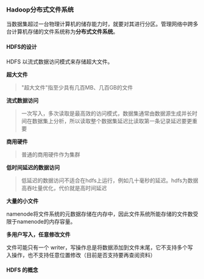 ### Hadoop分布式文件系统

当数据集超过一台物理计算机的储存能力时，就要对其进行分区。管理网络中跨多台计算机存储的文件系统称为**分布式文件系统**。

#### HDFS的设计

HDFS 以流式数据访问模式来存储超大文件。

**超大文件**

> "超大文件"指至少具有几百MB、几百GB的文件

**流式数据访问**

> 一次写入，多次读取是最高效的访问模式，数据集通常由数据源生成并长时间在数据集上分析，所以读取整个数据集延迟比读取第一条记录延迟要更重要

**商用硬件**

> 普通的商用硬件作为集群

**低时间延迟的数据访问**

> 低延迟的数据访问不适合在hdfs上运行，例如几十毫秒的延迟。hdfs为数据高吞吐量优化，代价就是高时间延迟

**大量的小文件**

namenode将文件系统的元数据存储在内存中，因此文件系统所能存储的文件数受限于namenode的内存容量。

**多用户写入，任意修改文件**

文件可能只有一个 writer，写操作总是将数据添加到文件末尾，它不支持多个写入操作，也不支持任意位置修改（目前是否支持要再查阅资料）

#### HDFS 的概念





